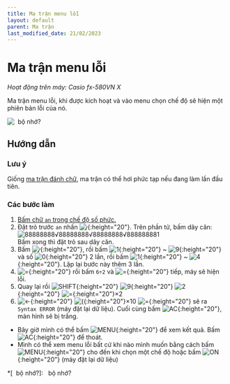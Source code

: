 ```yaml
---
title: Ma trận menu lỗi
layout: default
parent: Ma trận
last_modified_date: 21/02/2023
---
```


# Ma trận menu lỗi
*Hoạt động trên máy: Casio fx-580VN X*

Ma trận menu lỗi, khi được kích hoạt và vào menu chọn chế độ sẽ hiện một phiên bản lỗi của nó.

![&nbsp; bộ nhớ?](/thu-vien-ma-tran/images/thumb/ma-tran-menu-loi.png)

## Hướng dẫn
### Lưu ý
Giống [ma trận đánh chữ](/thu-vien-ma-tran/docs/ma-tran/ma-tran-danh-chu.html), ma trận có thể hơi phức tạp nếu đang làm lần đầu tiên.
### Các bước làm
1. [Bấm chữ `an` trong chế độ số phức.](/thu-vien-ma-tran/docs/loi-may-tinh/ki-tu-an.html#chế-độ-số-phức)
2. Đặt trỏ trước `an`  nhấn ![⁄]{:height="20"}. Trên phần tử, bấm dãy căn:  
![<sup>88888888</sup>√<sup>88888888</sup>√<sup>88888888</sup>√88888888<sup>1</sup>](https://latex.codecogs.com/png.image?\inline%20\LARGE%20\dpi{110}\bg{black}\sqrt[88888888]{\sqrt[88888888]{\sqrt[88888888]{88888888^1}}})  
Bấm xong thì đặt trỏ sau dãy căn.
3. Bấm ![⁄]{:height="20"}, rồi bấm ![1]{:height="20"} ~ ![9]{:height="20"} và số ![0]{:height="20"} 2 lần, rồi bấm ![1]{:height="20"} ~ ![4]{:height="20"}. Lặp lại bước này thêm 3 lần.
4. ![=]{:height="20"} rồi bấm `6÷2` và ![=]{:height="20"} tiếp, máy sẽ hiện lỗi.
5. Quay lại rồi ![SHIFT]{:height="20"} ![9]{:height="20"} ![2]{:height="20"} ![=]{:height="20"}×2
6. ![←]{:height="20"} ![(]{:height="20"}×10 ![=]{:height="20"} sẽ ra `Syntax ERROR` (máy đặt lại dữ liệu). Cuối cùng bấm ![AC]{:height="20"}, màn hình sẽ bị trắng.
- Bây giờ mình có thể bấm ![MENU]{:height="20"} để xem kết quả. Bấm ![AC]{:height="20"} để thoát.
- Mình có thể xem menu lỗi bất cứ khi nào mình muốn bằng cách bấm ![MENU]{:height="20"} cho đến khi chọn một chế độ hoặc bấm ![ON]{:height="20"} (máy đặt lại dữ liệu)

[SHIFT]: /thu-vien-ma-tran/images/fx580vnx/shift.png
[MENU]: /thu-vien-ma-tran/images/fx580vnx/menu.png
[ON]: /thu-vien-ma-tran/images/fx580vnx/on.png
[←]: /thu-vien-ma-tran/images/fx580vnx/dpad_left.png
[⁄]: /thu-vien-ma-tran/images/fx580vnx/frac.png
[(-)]: /thu-vien-ma-tran/images/fx580vnx/negat.png
[(]: /thu-vien-ma-tran/images/fx580vnx/paren_open.png
[AC]: /thu-vien-ma-tran/images/fx580vnx/ac.png
[0]: /thu-vien-ma-tran/images/fx580vnx/0.png
[1]: /thu-vien-ma-tran/images/fx580vnx/1.png
[2]: /thu-vien-ma-tran/images/fx580vnx/2.png
[4]: /thu-vien-ma-tran/images/fx580vnx/4.png
[8]: /thu-vien-ma-tran/images/fx580vnx/8.png
[9]: /thu-vien-ma-tran/images/fx580vnx/9.png
[.]: /thu-vien-ma-tran/images/fx580vnx/decimal.png
[=]: /thu-vien-ma-tran/images/fx580vnx/exec.png

*[&nbsp; bộ nhớ?]: &nbsp; bộ nhớ?
